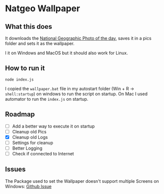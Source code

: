 # Natgeo Wallpaper

## What this does
It downloads the [National Geographic Photo of the day](https://www.nationalgeographic.com/photography/photo-of-the-day), saves it in a pics folder and sets it as the wallpaper.

I it on Windows and MacOS but it should also work for Linux.

## How to run it
`node index.js`

I copied the `wallpaper.bat` file in my autostart folder (Win + R -> `shell:startup`) on windows to run the script on startup.
On Mac I used automator to run the `index.js` on startup.

## Roadmap
- [ ] Add a better way to execute it on startup
- [ ] Cleanup old Pics
- [x] Cleanup old Logs
- [ ] Settings for cleanup
- [ ] Better Logging
- [ ] Check if connected to Internet

## Issues
The Package used to set the Wallpaper doesn't support multiple Screens on Windows: [Github Issue](https://github.com/sindresorhus/wallpaper/issues/5)